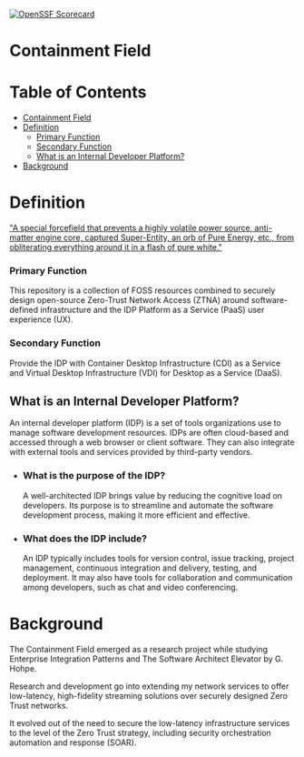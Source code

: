 [![OpenSSF Scorecard](https://api.securityscorecards.dev/projects/github.com/{owner}/{repo}/badge)](https://securityscorecards.dev/viewer/?uri=github.com/{owner}/{repo})
# Containment Field

# Table of Contents <!-- omit from toc -->

- [Containment Field](#containment-field)
- [Definition](#definition)
    - [Primary Function](#primary-function)
    - [Secondary Function](#secondary-function)
  - [What is an Internal Developer Platform?](#what-is-an-internal-developer-platform)
- [Background](#background)

# Definition

["A special forcefield that prevents a highly volatile power source, anti-matter engine core, captured Super-Entity, an orb of Pure Energy, etc., from obliterating everything around it in a flash of pure white."](https://tvtropes.org/pmwiki/pmwiki.php/Main/ContainmentField)

### Primary Function

This repository is a collection of FOSS resources combined to securely design open-source Zero-Trust Network Access (ZTNA) around software-defined infrastructure and the IDP Platform as a Service (PaaS) user experience (UX).

### Secondary Function

Provide the IDP with Container Desktop Infrastructure (CDI) as a Service and Virtual Desktop Infrastructure (VDI) for Desktop as a Service (DaaS).

## What is an Internal Developer Platform?

An internal developer platform (IDP) is a set of tools organizations use to manage software development resources. IDPs are often cloud-based and accessed through a web browser or client software. They can also integrate with external tools and services provided by third-party vendors.

- ### What is the purpose of the IDP?

    A well-architected IDP brings value by reducing the cognitive load on developers. Its purpose is to streamline and automate the software development process, making it more efficient and effective.

- ### What does the IDP include?

    An IDP typically includes tools for version control, issue tracking, project management, continuous integration and delivery, testing, and deployment. It may also have tools for collaboration and communication among developers, such as chat and video conferencing.

# Background

The Containment Field emerged as a research project while studying Enterprise Integration Patterns and The Software Architect Elevator by G. Hohpe. 

Research and development go into extending my network services to offer low-latency, high-fidelity streaming solutions over securely designed Zero Trust networks. 

It evolved out of the need to secure the low-latency infrastructure services to the level of the Zero Trust strategy, including security orchestration automation and response (SOAR). 
